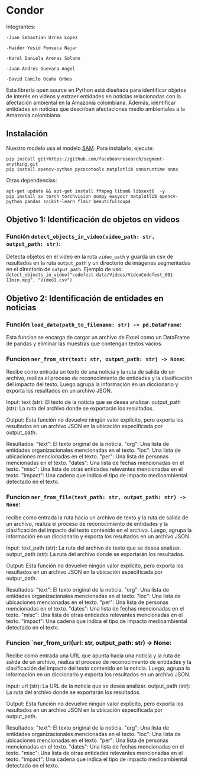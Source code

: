 # Condor
  Integrantes: 
    
    -Juan Sebastian Urrea Lopez
    
    -Haider Yesid Fonseca Najar
    
    -Karol Daniela Arenas Solano
    
    -Juan Andres Guevara Angel
    
    -David Camilo Ocaña Orbes

Esta librería open source en Python está diseñada para identificar objetos de interés en videos y extraer entidades en noticias relacionadas con la afectación ambiental en la Amazonía colombiana. Además, identificar entidades en noticias que describan afectaciones medio 
ambientales a la Amazonía colombiana.

## Instalación

Nuestro modelo usa el modelo [SAM](https://github.com/facebookresearch/segment-anything). Para instalarlo, ejecute: 
```
pip install git+https://github.com/facebookresearch/segment-anything.git
pip install opencv-python pycocotools matplotlib onnxruntime onnx
```

Otras dependencias:
```
apt-get update && apt-get install ffmpeg libsm6 libxext6  -y
pip install av torch torchvision numpy easyocr matplotlib opencv-python pandas scikit-learn flair beautifulsoup4
```

## Objetivo 1: Identificación de objetos en videos

### Función `detect_objects_in_video(video_path: str, output_path: str)`:

Detecta objetos en el video en la ruta `video_path` y guarda un csv de resultados en la ruta `output_path` y un directorio de imágenes segmentadas en el directorio de `output_path`. Ejemplo de uso: `detect_objects_in_video("codefest-data/Videos/VideoCodefest_001-11min.mpg", "Video1.csv")`


## Objetivo 2: Identificación de entidades en noticias

### Función `load_data(path_to_filename: str) -> pd.DataFrame`:
Esta funcion se encarga de cargar un archivo de Excel como un DataFrame de pandas y eliminar las muestras que contengan textos vacíos. 

### Funcion `ner_from_str(text: str, output_path: str) -> None`: 
Recibe como entrada un texto de una noticia y la ruta de salida de un archivo, realiza el proceso de reconocimiento de entidades y la clasificación del impacto del texto. Luego agrupa la información en un diccionario y exporta los resultados en un archivo JSON.

Input:
text (str): El texto de la noticia que se desea analizar.
output_path (str): La ruta del archivo donde se exportarán los resultados.

Output:
Esta función no devuelve ningún valor explícito, pero exporta los resultados en un archivo JSON en la ubicación especificada por output_path.

Resultados:
"text": El texto original de la noticia.
"org": Una lista de entidades organizacionales mencionadas en el texto.
"loc": Una lista de ubicaciones mencionadas en el texto.
"per": Una lista de personas mencionadas en el texto.
"dates": Una lista de fechas mencionadas en el texto.
"misc": Una lista de otras entidades relevantes mencionadas en el texto.
"impact": Una cadena que indica el tipo de impacto medioambiental detectado en el texto.

### Funcion `ner_from_file(text_path: str, output_path: str) -> None`:
recibe como entrada la ruta hacia un archivo de texto y la ruta de salida de un archivo, realiza el proceso de reconocimiento de entidades y la clasificación del impacto del texto contenido en el archivo. Luego, agrupa la información en un diccionario y exporta los resultados en un archivo JSON.

Input:
text_path (str): La ruta del archivo de texto que se desea analizar.
output_path (str): La ruta del archivo donde se exportarán los resultados.

Output:
Esta función no devuelve ningún valor explícito, pero exporta los resultados en un archivo JSON en la ubicación especificada por output_path.

Resultados:
"text": El texto original de la noticia.
"org": Una lista de entidades organizacionales mencionadas en el texto.
"loc": Una lista de ubicaciones mencionadas en el texto.
"per": Una lista de personas mencionadas en el texto.
"dates": Una lista de fechas mencionadas en el texto.
"misc": Una lista de otras entidades relevantes mencionadas en el texto.
"impact": Una cadena que indica el tipo de impacto medioambiental detectado en el texto.

### Funcion `ner_from_url(url: str, output_path: str) -> None:
Recibe como entrada una URL que apunta hacia una noticia y la ruta de salida de un archivo, realiza el proceso de reconocimiento de entidades y la clasificación del impacto del texto contenido en la noticia. Luego, agrupa la información en un diccionario y exporta los resultados en un archivo JSON.

Input:
url (str): La URL de la noticia que se desea analizar.
output_path (str): La ruta del archivo donde se exportarán los resultados.

Output:
Esta función no devuelve ningún valor explícito, pero exporta los resultados en un archivo JSON en la ubicación especificada por output_path.

Resultados:
"text": El texto original de la noticia.
"org": Una lista de entidades organizacionales mencionadas en el texto.
"loc": Una lista de ubicaciones mencionadas en el texto.
"per": Una lista de personas mencionadas en el texto.
"dates": Una lista de fechas mencionadas en el texto.
"misc": Una lista de otras entidades relevantes mencionadas en el texto.
"impact": Una cadena que indica el tipo de impacto medioambiental detectado en el texto.

